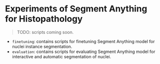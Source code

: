 # Experiments of Segment Anything for Histopathology

> TODO: scripts coming soon.

- `finetuning`: contains scripts for finetuning Segment Anything model for nuclei instance segmentation.
- `evaluation`: contains scripts for evaluating Segment Anything model for interactive and automatic segmentation of nuclei.